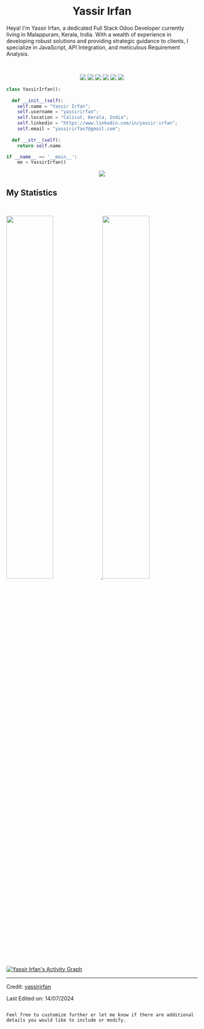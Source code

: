 <h1 align="center">
  <b>Yassir Irfan</b>
</h1>

Heya! I'm Yassir Irfan, a dedicated Full Stack Odoo Developer currently living in Malappuram, Kerala, India. With a wealth of experience in developing robust solutions and providing strategic guidance to clients, I specialize in JavaScript, API Integration, and meticulous Requirement Analysis. 

<br>

<p>
<div align="center">
  <img src="https://img.shields.io/badge/-HTML-c58545?style=for-the-badge&logo=html5&logoColor=c58545&labelColor=282828">
  <img src="https://img.shields.io/badge/-CSS-d1a01f?style=for-the-badge&logo=css3&logoColor=d1a01f&labelColor=282828">
  <img src="https://img.shields.io/badge/-Python-98b982?style=for-the-badge&logo=python&logoColor=98b982&labelColor=282828">
  <img src="https://img.shields.io/badge/-JavaScript-yellow?style=for-the-badge&logo=javascript&logoColor=yellow&labelColor=282828">
  <img src="https://img.shields.io/badge/-NEXTJS-black?style=for-the-badge&logo=nextjs&logoColor=black&labelColor=282828">
  <img src="https://img.shields.io/badge/-Odoo-purple?style=for-the-badge&logo=odoo&logoColor=purple&labelColor=282828">
</div>
</p>

```python
class YassirIrfan():
    
  def __init__(self):
    self.name = "Yassir Irfan";
    self.username = "yassirirfan";
    self.location = "Calicut, Kerala, India";
    self.linkedin = "https://www.linkedin.com/in/yassir-irfan";
    self.email = "yassirirfan7@gmail.com";
  
  def __str__(self):
    return self.name

if __name__ == '__main__':
    me = YassirIrfan()
```

<div align="center">
  <a href="https://open.spotify.com/user/6s6pbtefezpookh8gwnkko15v">
    <img src="https://readme-spotify-tingz.vercel.app/api/now-playing">
  </a>
</div>

<!--
<div align="center">
  <a href="https://open.spotify.com/user/6s6pbtefezpookh8gwnkko15v">
    <img src="https://spotify-readme-theta-virid.vercel.app/api?scan=true&theme=dark" width="240px">
  </a>
</div>
-->

## My Statistics

<br/>
<p align="left">
  <a href="https://abhigyantrips.dev/">
  <img width="49.5%" src="https://github-readme-stats.vercel.app/api?username=yassirirfan&show_icons=true&theme=gruvbox&hide_border=true" />
    <img width="49.5%" src="https://github-readme-streak-stats.herokuapp.com/?user=yassirirfan&theme=gruvbox&hide_border=true" />
  </a>
</p>
<br>

[![Yassir Irfan's Activity Graph](https://activity-graph.herokuapp.com/graph?username=yassirirfan&custom_title=Yassir%20Irfan's%20Contribution%20Graph&theme=gruvbox&bg_color=282828&hide_border=true&line=d1a01f&point=c58545)](https://yassirirfan.dev)

------

Credit: [yassirirfan](https://github.com/yassirirfan)

Last Edited on: 14/07/2024
```

Feel free to customize further or let me know if there are additional details you would like to include or modify.
